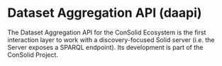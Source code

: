 # Dataset Aggregation API (daapi)
The Dataset Aggregation API for the ConSolid Ecosystem is the first interaction layer to work with a discovery-focused Solid server (i.e. the Server exposes a SPARQL endpoint). Its development is part of the ConSolid Project.
